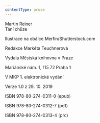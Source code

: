 ```yaml
---
contentType: prose
---
```


Martin Reiner  
Tání chůze

Ilustrace na obálce Merfin/Shutterstock.com

Redakce Markéta Teuchnerová

Vydala Městská knihovna v Praze

Mariánské nám. 1, 115 72 Praha 1

V MKP 1. elektronické vydání

Verze 1.0 z 29. 10. 2019

ISBN 978-80-274-0311-0 (epub)

ISBN 978-80-274-0312-7 (pdf)

ISBN 978-80-274-0313-4 (prc)
